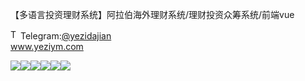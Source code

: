 【多语言投资理财系统】阿拉伯海外理财系统/理财投资众筹系统/前端vue<p dir="auto"><a target="_blank" rel="noopener noreferrer nofollow" href="https://camo.githubusercontent.com/d614d90677fbc2e34c7c62ebc68c82379d87a57c4beaf05af65fec7ba6b72e36/68747470733a2f2f63646e2d69636f6e732d706e672e666c617469636f6e2e636f6d2f3531322f323131312f323131313634362e706e67"><img src="https://camo.githubusercontent.com/d614d90677fbc2e34c7c62ebc68c82379d87a57c4beaf05af65fec7ba6b72e36/68747470733a2f2f63646e2d69636f6e732d706e672e666c617469636f6e2e636f6d2f3531322f323131312f323131313634362e706e67" alt="Telegram Icon" style="width: 16px; max-width: 100%;" data-canonical-src="https://cdn-icons-png.flaticon.com/512/2111/2111646.png"></a>Telegram:<a href="https://t.me/yezidajian" rel="nofollow">@yezidajian</a><br><a href="https://www.yeziym.com/">www.yeziym.com</a></p><img src="https://github.com/yeziym/【duoyuyantouzi_Rh/blob/main/EvgT9.png"><img src="https://github.com/yeziym/【duoyuyantouzi_Rh/blob/main/xGifx.png"><img src="https://github.com/yeziym/【duoyuyantouzi_Rh/blob/main/jcZlh.png"><img src="https://github.com/yeziym/【duoyuyantouzi_Rh/blob/main/fYEWI.png"><img src="https://github.com/yeziym/【duoyuyantouzi_Rh/blob/main/tgP5k.png"><img src="https://github.com/yeziym/【duoyuyantouzi_Rh/blob/main/cmxQy.png">